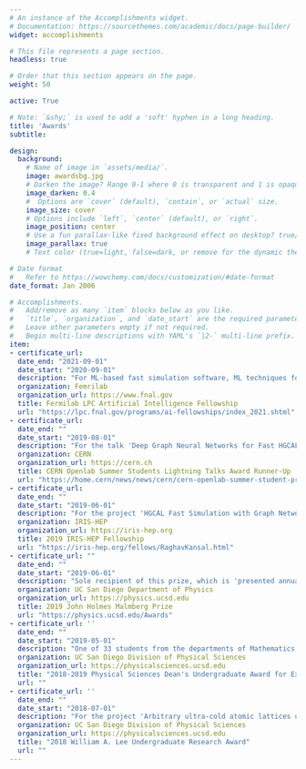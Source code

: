 ```yaml
---
# An instance of the Accomplishments widget.
# Documentation: https://sourcethemes.com/academic/docs/page-builder/
widget: accomplishments

# This file represents a page section.
headless: true

# Order that this section appears on the page.
weight: 50

active: True

# Note: `&shy;` is used to add a 'soft' hyphen in a long heading.
title: 'Awards'
subtitle:

design:
  background:
    # Name of image in `assets/media/`.
    image: awardsbg.jpg
    # Darken the image? Range 0-1 where 0 is transparent and 1 is opaque.
    image_darken: 0.4
    #  Options are `cover` (default), `contain`, or `actual` size.
    image_size: cover
    # Options include `left`, `center` (default), or `right`.
    image_position: center
    # Use a fun parallax-like fixed background effect on desktop? true/false
    image_parallax: true
    # Text color (true=light, false=dark, or remove for the dynamic theme color).

# Date format
#   Refer to https://wowchemy.com/docs/customization/#date-format
date_format: Jan 2006

# Accomplishments.
#   Add/remove as many `item` blocks below as you like.
#   `title`, `organization`, and `date_start` are the required parameters.
#   Leave other parameters empty if not required.
#   Begin multi-line descriptions with YAML's `|2-` multi-line prefix.
item:
- certificate_url:
  date_end: "2021-09-01"
  date_start: "2020-09-01"
  description: "For ML-based fast simulation software, ML techniques for reconstruction, compression, and anomaly detection tasks, and a boosted Higgs to WW tagger for precision measurements."
  organization: Femrilab
  organization_url: https://www.fnal.gov
  title: Fermilab LPC Artificial Intelligence Fellowship
  url: "https://lpc.fnal.gov/programs/ai-fellowships/index_2021.shtml"
- certificate_url:
  date_end: ""
  date_start: "2019-08-01"
  description: "For the talk 'Deep Graph Neural Networks for Fast HGCAL Simulation'"
  organization: CERN
  organization_url: https://cern.ch
  title: CERN Openlab Summer Students Lightning Talks Award Runner-Up
  url: "https://home.cern/news/news/cern/cern-openlab-summer-student-programme-closes-lightning-talks"
- certificate_url:
  date_end: ""
  date_start: "2019-06-01"
  description: "For the project 'HGCAL Fast Simulation with Graph Networks'"
  organization: IRIS-HEP
  organization_url: https://iris-hep.org
  title: 2019 IRIS-HEP Fellowship
  url: "https://iris-hep.org/fellows/RaghavKansal.html"
- certificate_url: ""
  date_end: ""
  date_start: "2019-06-01"
  description: "Sole recipient of this prize, which is 'presented annually at commencement to a graduating physics student who is recognized for potential for a career in physics and a measure of experimental inquisitiveness.'"
  organization: UC San Diego Department of Physics
  organization_url: https://physics.ucsd.edu
  title: 2019 John Holmes Malmberg Prize
  url: "https://physics.ucsd.edu/Awards"
- certificate_url: ''
  date_end: ""
  date_start: "2019-05-01"
  description: "One of 33 students from the departments of Mathematics, Physics and Chemistry 'recognized for excellence in academics and fundamental research'."
  organization: UC San Diego Division of Physical Sciences
  organization_url: https://physicalsciences.ucsd.edu
  title: "2018-2019 Physical Sciences Dean's Undergraduate Award for Excellence"
  url: ""
- certificate_url: ''
  date_end: ""
  date_start: "2018-07-01"
  description: "For the project 'Arbitrary ultra-cold atomic lattices using holographic optical tweezers'"
  organization: UC San Diego Division of Physical Sciences
  organization_url: https://physicalsciences.ucsd.edu
  title: "2018 William A. Lee Undergraduate Research Award"
  url: ""
---
```


